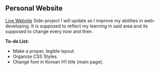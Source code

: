 ## Personal Website
[Live Website](https://andresdanielmtz.github.io/)
Side-project I will update as I improve my abilities in web-developing. It is supposed to reflect my learning in said area and its supposed to change every now and then. 

**To-do List:**
 - Make a proper, legible layout.
 - Organize CSS Styles.
 - Change font in Korean H1 title (main page).
